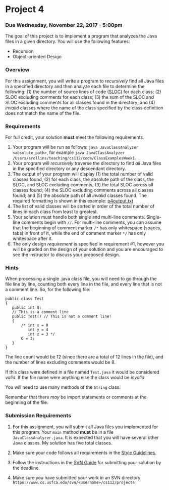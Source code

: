 Project 4
=========

### Due Wednesday, November 22, 2017 - 5:00pm

The goal of this project is to implement a program that analyzes the Java files in a given directory. You will use the following features:

- Recursion
- Object-oriented Design

### Overview

For this assignment, you will write a program to *recursively* find all Java files in a specified directory and then analyze each file to determine the following: (1) the number of source lines of code ([SLOC](https://en.wikipedia.org/wiki/Source_lines_of_code)) for each class; (2) SLOC excluding comments for each class;  (3) the sum of the SLOC and SLOC excluding comments for all classes found in the directory; and (4) *invalid* classes where the name of the class specified by the class definition does not match the name of the file. 

### Requirements

For full credit, your solution **must** meet the following requirements.

1. Your program will be run as follows: `java JavaClassAnalyzer <absolute_path>`, for example `java JavaClassAnalyzer /Users/srollins/teaching/cs112/code/ClassExamplesWeek1`.
2. Your program will *recursively* traverse the directory to find *all* Java files in the specified directory or any descendant directory.
3. The output of your program will display (1) the total number of valid classes found, (2) for each class, the absolute path of the class, the SLOC, and SLOC excluding comments; (3) the total SLOC across all classes found; (4) the SLOC excluding comments across all classes found; and (5) the absolute path of all *invalid* classes found. The required formatting is shown in this example: [p4output.txt](p4output.txt)
4. The list of valid classes will be sorted in order of the total number of lines in each class from least to greatest. 
5. Your solution must handle both single and multi-line comments. Single-line comments begin with `//`. For multi-line comments, you can assume that the beginning of comment marker `/*` has only whitespace (spaces, tabs) in front of it, while the end of comment marker `*/` has only whitespace after it. 
6. The only design *requirement* is specified in requirement #1, however you will be graded on the design of your solution and you are encouraged to see the instructor to discuss your proposed design.

### Hints

When processing a single .java class file, you will need to go through the file line by line, counting both every line in the file, and every line that is not a comment line.  So, for the following file:

```
public class Test
{
   public int Q;
   // This is a comment line
   public Test() // This is not a comment line!
   {
       /* int x = 0
          int y = 4
          int z = 3 */
       Q = 3;
   }
} 
```

The line count would be 12 (since there are a total of 12 lines in the file), and the number of lines excluding comments would be 8.

If this class were defined in a file named `Test.java` it would be considered *valid*. If the file name were anything else the class would be *invalid*.

You will need to use many methods of the `String` class.

Remember that there *may* be import statements or comments at the beginning of the file.

### Submission Requirements

1. For this assignment, you will submit all Java files you implemented for this program. Your `main` method **must** be in a file `JavaClassAnalyzer.java`. It is expected that you will have several other Java classes. My solution has five total classes.
 
2. Make sure your code follows all requirements in the [Style Guidelines](https://github.com/CS112-S17/notes/blob/master/style.md).

3. Follow the instructions in the [SVN Guide](https://github.com/CS112-S17/notes/blob/master/svn_guide.md) for submitting your solution by the deadline.

4. Make sure you have submitted your work in an SVN directory: `https://www.cs.usfca.edu/svn/<username>/cs112/project4`
